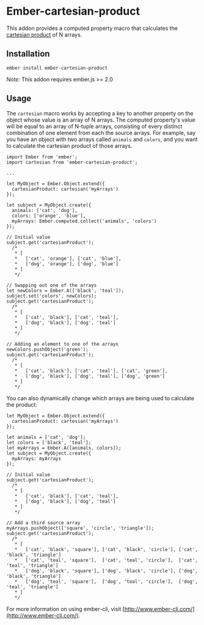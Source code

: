 # Ember-cartesian-product

This addon provides a computed property macro that calculates the [cartesian product](https://en.wikipedia.org/wiki/Cartesian_product) of N arrays.

## Installation

```
ember install ember-cartesian-product
```

_Note:_ This addon requires ember.js >= 2.0

## Usage

The `cartesian` macro works by accepting a key to another property on the object whose value is an array of N arrays. The computed property's value will be equal to an array of N-tuple arrays, consisting of every distinct combination of one element from each the source arrays. For example, say you have an object with two arrays called `animals` and `colors`, and you want to calculate the cartesian product of those arrays.

```
import Ember from 'ember';
import cartesian from 'ember-cartesian-product';

...

let MyObject = Ember.Object.extend({
  cartesianProduct: cartesian('myArrays')
});

let subject = MyObject.create({
  animals: ['cat', 'dog'],
  colors: ['orange', 'blue'],
  myArrays: Ember.computed.collect('animals', 'colors')
});

// Initial value
subject.get('cartesianProduct');
  /*
   * [
   *   ['cat', 'orange'], ['cat', 'blue'],
   *   ['dog', 'orange'], ['dog', 'blue']
   * ]
   */

// Swapping out one of the arrays
let newColors = Ember.A(['black', 'teal']);
subject.set('colors', newColors);
subject.get('cartesianProduct');
  /*
   * [
   *   ['cat', 'black'], ['cat', 'teal'],
   *   ['dog', 'black'], ['dog', 'teal']
   * ]
   */

// Adding an element to one of the arrays
newColors.pushObject('green');
subject.get('cartesianProduct');
  /*
   * [
   *   ['cat', 'black'], ['cat', 'teal'], ['cat', 'green'],
   *   ['dog', 'black'], ['dog', 'teal'], ['dog', 'green']
   * ]
   */
```

You can also dynamically change which arrays are being used to calculate the product:

```
let MyObject = Ember.Object.extend({
  cartesianProduct: cartesian('myArrays')
});

let animals = ['cat', 'dog'];
let colors = ['black', 'teal'];
let myArrays = Ember.A([animals, colors]);
let subject = MyObject.create({
  myArrays: myArrays
});

// Initial value
subject.get('cartesianProduct');
  /*
   * [
   *   ['cat', 'black'], ['cat', 'teal'],
   *   ['dog', 'black'], ['dog', 'teal']
   * ]
   */

// Add a third source array
myArrays.pushObject(['square', 'circle', 'triangle']);
subject.get('cartesianProduct');
  /*
   * [
   *   ['cat', 'black', 'square'], ['cat', 'black', 'circle'], ['cat', 'black', 'triangle']
   *   ['cat', 'teal', 'square'],  ['cat', 'teal', 'circle'],  ['cat', 'teal', 'triangle']
   *   ['dog', 'black', 'square'], ['dog', 'black', 'circle'], ['dog', 'black', 'triangle']
   *   ['dog', 'teal', 'square'],  ['dog', 'teal', 'circle'],  ['dog', 'teal', 'triangle']
   * ]
   */
```

For more information on using ember-cli, visit [http://www.ember-cli.com/](http://www.ember-cli.com/).
